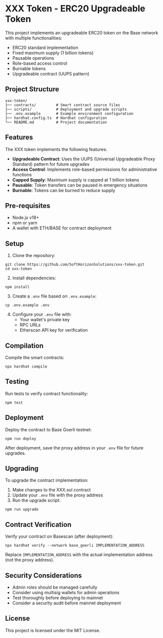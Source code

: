 # XXX Token - ERC20 Upgradeable Token

This project implements an upgradeable ERC20 token on the Base network with multiple functionalities:

- ERC20 standard implementation
- Fixed maximum supply (1 billion tokens)
- Pausable operations
- Role-based access control 
- Burnable tokens
- Upgradeable contract (UUPS pattern)

## Project Structure

```
xxx-token/
├── contracts/         # Smart contract source files
├── scripts/           # Deployment and upgrade scripts
├── .env.example       # Example environment configuration
├── hardhat.config.ts  # Hardhat configuration
└── README.md          # Project documentation
```

## Features

The XXX token implements the following features:

- **Upgradeable Contract**: Uses the UUPS (Universal Upgradeable Proxy Standard) pattern for future upgrades
- **Access Control**: Implements role-based permissions for administrative functions
- **Capped Supply**: Maximum supply is capped at 1 billion tokens
- **Pausable**: Token transfers can be paused in emergency situations
- **Burnable**: Tokens can be burned to reduce supply

## Pre-requisites

- Node.js v18+
- npm or yarn
- A wallet with ETH/BASE for contract deployment

## Setup

1. Clone the repository:
```shell
git clone https://github.com/SoftHorizonSolutions/xxx-token.git
cd xxx-token
```

2. Install dependencies:
```shell
npm install
```

3. Create a `.env` file based on `.env.example`:
```shell
cp .env.example .env
```

4. Configure your `.env` file with:
   - Your wallet's private key
   - RPC URLs
   - Etherscan API key for verification

## Compilation

Compile the smart contracts:

```shell
npx hardhat compile
```

## Testing

Run tests to verify contract functionality:

```shell
npm test
```

## Deployment

Deploy the contract to Base Goerli testnet:

```shell
npm run deploy
```

After deployment, save the proxy address in your `.env` file for future upgrades.

## Upgrading

To upgrade the contract implementation:

1. Make changes to the XXX.sol contract
2. Update your `.env` file with the proxy address
3. Run the upgrade script:

```shell
npm run upgrade
```

## Contract Verification

Verify your contract on Basescan (after deployment):

```shell
npx hardhat verify --network base_goerli IMPLEMENTATION_ADDRESS
```

Replace `IMPLEMENTATION_ADDRESS` with the actual implementation address (not the proxy address).

## Security Considerations

- Admin roles should be managed carefully
- Consider using multisig wallets for admin operations
- Test thoroughly before deploying to mainnet
- Consider a security audit before mainnet deployment

## License

This project is licensed under the MIT License.

